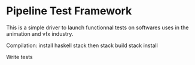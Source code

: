 Pipeline Test Framework
=======================

This is a simple driver to launch functionnal tests on softwares uses in the animation and vfx industry.

Compilation:
install haskell stack
then stack build
stack install

Write tests

